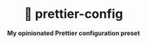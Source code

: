 <div align="center">
    <h1>💄 prettier-config</h1>
    <strong>My opinionated Prettier configuration preset</strong>
</div>
